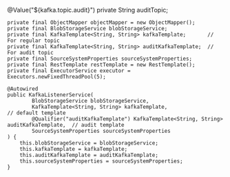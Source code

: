@Value("${kafka.topic.audit}")
    private String auditTopic;

    private final ObjectMapper objectMapper = new ObjectMapper();
    private final BlobStorageService blobStorageService;
    private final KafkaTemplate<String, String> kafkaTemplate;       // For regular topic
    private final KafkaTemplate<String, String> auditKafkaTemplate;  // For audit topic
    private final SourceSystemProperties sourceSystemProperties;
    private final RestTemplate restTemplate = new RestTemplate();
    private final ExecutorService executor = Executors.newFixedThreadPool(5);

    @Autowired
    public KafkaListenerService(
            BlobStorageService blobStorageService,
            KafkaTemplate<String, String> kafkaTemplate,                       // default template
            @Qualifier("auditKafkaTemplate") KafkaTemplate<String, String> auditKafkaTemplate,  // audit template
            SourceSystemProperties sourceSystemProperties
    ) {
        this.blobStorageService = blobStorageService;
        this.kafkaTemplate = kafkaTemplate;
        this.auditKafkaTemplate = auditKafkaTemplate;
        this.sourceSystemProperties = sourceSystemProperties;
    }
